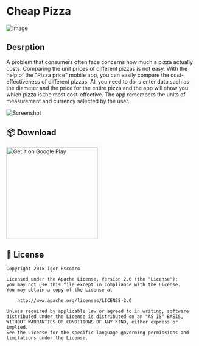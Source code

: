 # Cheap Pizza

![image](https://github.com/kroxon/Pizza-prices/assets/59028898/2b2e4852-14df-4497-abfd-f0df46802ff1)


## Desrption
A problem that consumers often face concerns how much a pizza actually costs. Comparing the unit prices of different pizzas is not easy. 
With the help of the "Pizza price" mobile app, you can easily compare the cost-effectiveness of different pizzas. All you need to do is enter data such as the diameter and the price for the entire pizza and the app will show you which pizza is the most cost-effective. 
The app remembers the units of measurement and currency selected by the user.



![Screenshot](https://github.com/kroxon/Pizza-prices/assets/59028898/b38c1d59-5bdf-4d58-90af-36d4ab9e57b4)


## 📦 Download

<a href='https://play.google.com/store/apps/details?id=java.example.pizza_vs_pizza'><img alt='Get it on Google Play' src='https://play.google.com/intl/en_us/badges/images/generic/en_badge_web_generic.png' width=240/></a>


## 📃 License

```
Copyright 2018 Igor Escodro

Licensed under the Apache License, Version 2.0 (the "License");
you may not use this file except in compliance with the License.
You may obtain a copy of the License at

    http://www.apache.org/licenses/LICENSE-2.0

Unless required by applicable law or agreed to in writing, software
distributed under the License is distributed on an "AS IS" BASIS,
WITHOUT WARRANTIES OR CONDITIONS OF ANY KIND, either express or implied.
See the License for the specific language governing permissions and
limitations under the License.
```
